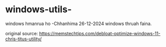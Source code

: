 # windows-utils-

windows hmanrua ho
                      -Chhanhima 26-12-2024
windows thruah faina.

original source: https://memstechtips.com/debloat-optimize-windows-11-chris-titus-utility/
